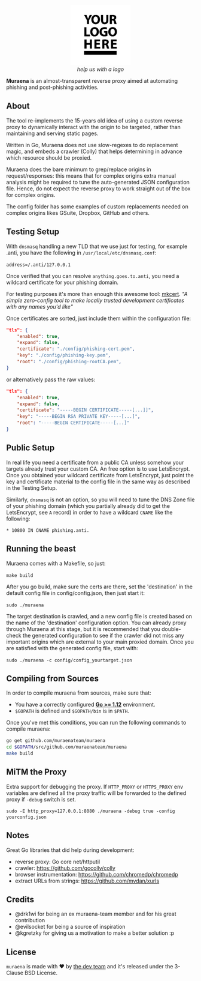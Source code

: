 <p align="center">
  <img alt="Muraena Logo" src="./media/img/muraena-logo.jpg"
   height="160" /><br>
	<i>help us with a logo</i>
</p>

**Muraena** is an almost-transparent reverse proxy aimed at automating phishing and post-phishing activities.


About
-------------

The tool re-implements the 15-years old idea of using a custom reverse proxy to dynamically interact with the 
origin to be targeted, rather than maintaining and serving static pages.

Written in Go, Muraena does not use slow-regexes to do replacement magic, and embeds a crawler (Colly)
that helps determining in advance which resource should be proxied.

Muraena does the bare minimum to grep/replace origins in request/responses: this means
that for complex origins extra manual analysis might be required to tune the auto-generated JSON configuration file.
Hence, do not expect the reverse proxy to work straight out of the box for complex origins. 

The config folder has some examples of custom replacements needed on complex origins likes GSuite, Dropbox, GitHub 
and others.


Testing Setup
-------------

With `dnsmasq` handling a new TLD that we use just for testing, for example .anti, you have the following
in `/usr/local/etc/dnsmasq.conf`:

`address=/.anti/127.0.0.1`

Once verified that you can resolve `anything.goes.to.anti`, you need a wildcard certificate for your phishing domain.


For testing purposes it's more than enough this awesome tool: [mkcert](https://github.com/FiloSottile/mkcert).
_"A simple zero-config tool to make locally trusted development certificates with any names you'd like"_


Once certificates are sorted, just include them within the configuration file:

```json
"tls": {
    "enabled": true,
    "expand": false, 
    "certificate": "./config/phishing-cert.pem",
    "key": "./config/phishing-key.pem",
    "root": "./config/phishing-rootCA.pem",
}
```

or alternatively pass the raw values: 
```json
"tls": {
    "enabled": true,
    "expand": false, 
    "certificate": "-----BEGIN CERTIFICATE-----[...]]", 
    "key": "-----BEGIN RSA PRIVATE KEY-----[...]",
    "root": "-----BEGIN CERTIFICATE-----[...]"
}
```

Public Setup
-------------
In real life you need a certificate from a public CA unless somehow your targets already trust your custom CA.
An free option is to use LetsEncrypt. Once you obtained your wildcard certificate from LetsEncrypt, 
just point the key and certificate material to the config file in the same way as described in the Testing Setup.

Similarly, `dnsmasq` is not an option, so you will need to tune the DNS Zone file of your phishing domain
(which you partially already did to get the LetsEncrypt, see `A` record) in order to have
a wildcard `CNAME` like the following:

```
* 10800 IN CNAME phishing.anti.
```


Running the beast
-----------------
Muraena comes with a Makefile, so just:

`make build`

After you go build, make sure the certs are there, set the 'destination' in
the default config file in config/config.json, then just start it:

`sudo ./muraena`

The target destination is crawled, and a new config file is created based on the name of the 'destination'
configuration option. You can already proxy through Muraena at this stage,
but it is recommended that you double-check the generated configuration to see
if the crawler did not miss any important origins which are external to your main proxied domain.
Once you are satisfied with the generated config file, start with:

`sudo ./muraena -c config/config_yourtarget.json`


Compiling from Sources
-----------------

In order to compile muraena from sources, make sure that:

* You have a correctly configured **[Go >= 1.12](https://golang.org/doc/install)** environment.
* `$GOPATH` is defined and `$GOPATH/bin` is in `$PATH`.

Once you've met this conditions, you can run the following commands to compile muraena:

```bash
go get github.com/muraenateam/muraena
cd $GOPATH/src/github.com/muraenateam/muraena
make build 
```

MiTM the Proxy
-----------------

Extra support for debugging the proxy. If `HTTP_PROXY` or `HTTPS_PROXY` env variables are defined all the proxy 
traffic will be forwarded to the defined proxy if `-debug` switch is set. 

```
sudo -E http_proxy=127.0.0.1:8080 ./muraena -debug true -config yourconfig.json
```
		

Notes
-----------

Great Go libraries that did help during development:
  - reverse proxy: Go core net/httputil
  - crawler: https://github.com/gocolly/colly
  - browser instrumentation: https://github.com/chromedp/chromedp
  - extract URLs from strings: https://github.com/mvdan/xurls


Credits
-----------

- @drk1wi for being an ex muraena-team member and for his great contribution
- @evilsocket for being a source of inspiration
- @kgretzky for giving us a motivation to make a better solution :p


## License

`muraena` is made with ❤️ by [the dev team](https://github.com/orgs/muraenateam/people) and it's released under the 3-Clause BSD License.
